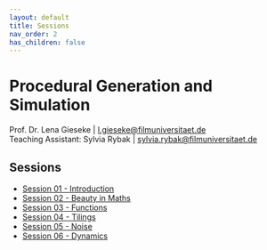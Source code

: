 ```yaml
---
layout: default
title: Sessions
nav_order: 2
has_children: false
---
```


# Procedural Generation and Simulation

Prof. Dr. Lena Gieseke \| l.gieseke@filmuniversitaet.de   
Teaching Assistant: Sylvia Rybak \| sylvia.rybak@filmuniversitaet.de


## Sessions

* [Session 01 - Introduction](01_intro/README.md)
* [Session 02 - Beauty in Maths](02_mathsbeauty/README.md)
* [Session 03 - Functions](03_functions/README.md)
* [Session 04 - Tilings](04_tilings/README.md)  
* [Session 05 - Noise](05_noise/README.md)
* [Session 06 - Dynamics](06_dynamics/README.md)
  
<!-- 
  

* [Session 08 - Particles](08_particles/README.md)
* [Session 09 - Fluids](09_fluids/README.md)
* [Session 10 - WrapUp & Final Project](10_wrapup/README.md)

 -->
